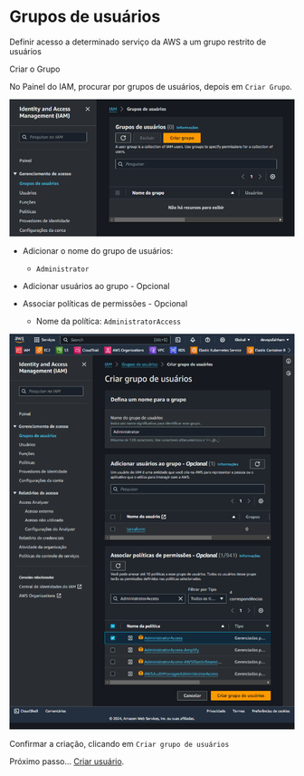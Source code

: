 # Grupos de usuários

Definir acesso a determinado serviço da AWS a um grupo restrito de usuários

Criar o Grupo

No Painel do IAM, procurar por grupos de usuários, depois em `Criar Grupo`.

<div align="center">

![Grupo de Usuários](../images/criar-grupo.png)

</div>

- Adicionar o nome do grupo de usuários: 
    - `Administrator`

- Adicionar usuários ao grupo - Opcional

- Associar políticas de permissões - Opcional
    - Nome da política: `AdministratorAccess`


<div align="center">

![Grupo de Usuários](../images/grupo-politica.png)

</div>

Confirmar a criação, clicando em `Criar grupo de usuários`

Próximo passo... [Criar usuário](../usuario/criar.md).